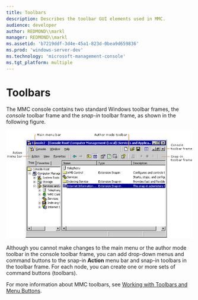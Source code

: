 ```yaml
---
title: Toolbars
description: Describes the toolbar GUI elements used in MMC.
audience: developer
author: REDMOND\\markl
manager: REDMOND\\markl
ms.assetid: 'b7219ddf-3d4e-45a1-823d-0bea9d659836'
ms.prod: 'windows-server-dev'
ms.technology: 'microsoft-management-console'
ms.tgt_platform: multiple
---
```


# Toolbars

The MMC console contains two standard Windows toolbar frames, the *console* toolbar frame and the *snap-in* toolbar frame, as shown in the following figure.

![mmc console and snap-in toolbars](images/extoolb.png)

Although you cannot make changes to the main menu or the author mode toolbar in the console toolbar frame, you can add drop-down menus and command buttons to the snap-in **Action** menu bar and snap-in toolbars in the toolbar frame. For each node, you can create one or more sets of command buttons (toolbars).

For more information about MMC toolbars, see [Working with Toolbars and Menu Buttons](working-with-toolbars-and-menu-buttons.md).

 

 





